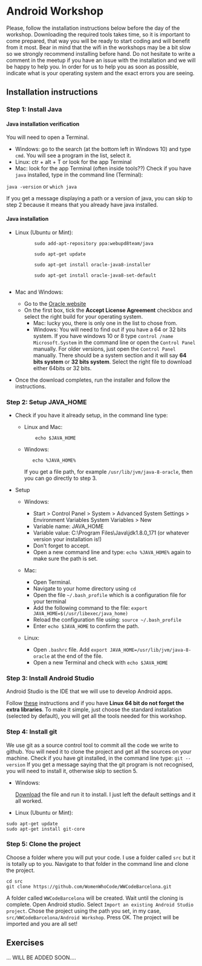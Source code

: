 # Android Workshop

Please, follow the installation instructions below before the day of the workshop. Downloading the required tools takes time, 
so it is important to come prepared, that way you will be ready to start coding and will benefit from it most.
Bear in mind that the wifi in the workshops may be a bit slow so we strongly recommend installing before hand.
Do not hesitate to write a comment in the meetup if you have an issue with the installation and we will be happy to help you. 
In order for us to help you as soon as possible, indicate what is your operating system and the exact errors you are seeing.

## Installation instructions
 
### Step 1: Install Java
     
#### Java installation verification
You will need to open a Terminal.
  - Windows: go to the search (at the bottom left in Windows 10) and type `cmd`. 
You will see a program in the list, select it.
  - Linux: ctr + alt + T or look for the app Terminal
  - Mac: look for the app Terminal (often inside tools??) 
Check if you have `java` installed, type in the command line (Terminal):
 
 `java -version` or `which java`
      
If you get a message displaying a path or a version of java, you can skip to step 2 because it means that you already have java installed.
   
#### Java installation 
* Linux (Ubuntu or Mint):
        
     ```        
            sudo add-apt-repository ppa:webupd8team/java
         
            sudo apt-get update
         
            sudo apt-get install oracle-java8-installer
         
            sudo apt-get install oracle-java8-set-default       
         
    ```
* Mac and Windows:     
  * Go to the [Oracle website](http://www.oracle.com/technetwork/java/javase/downloads/jdk8-downloads-2133151.html) 
  * On the first box, tick the __Accept License Agreement__ checkbox and select the right build for your operating system. 
    * Mac: lucky you, there is only one in the list to chose from.
    * Windows: 
                    You will need to find out if you have a 64 or 32 bits system. If you have windows 10 or 8 type 
                    ```
                    control /name Microsoft.System
                    ``` 
                    in the command line or open the `Control Panel` manually. 
                    For older versions, just open the `Control Panel` manually.
                    There should be a system section and it will say __64 bits system__ or __32 bits system__. 
                    Select the right file to download either 64bits or 32 bits.
 * Once the download completes, run the installer and follow the instructions.
      
      
### Step 2: Setup JAVA_HOME
    
* Check if you have it already setup, in the command line type:
 
  * Linux and Mac:
    ```
        echo $JAVA_HOME
    ```
  * Windows:
    ```
       echo %JAVA_HOME%
     ```    
    If you get a file path, for example `/usr/lib/jvm/java-8-oracle`, then you can go directly to step 3.
 
* Setup
   - Windows:
   
        - Start > Control Panel > System > Advanced System Settings > Environment Variables System Variables > New
        - Variable name: JAVA_HOME
        - Variable value: C:\Program Files\Java\jdk1.8.0_171 (or whatever version your installation is!)
        - Don't forget to accept.
        - Open a new command line and type: `echo %JAVA_HOME%` again to make sure the path is set.
      
   - Mac:
   
        - Open Terminal.
        - Navigate to your home directory using `cd`
        - Open the file `~/.bash_profile` which is a configuration file for your terminal
        - Add the following command to the file: 
        `export JAVA_HOME=$(/usr/libexec/java_home)`
        - Reload the configuration file using:
        `source ~/.bash_profile`
        - Enter `echo $JAVA_HOME` to confirm the path.
   - Linux:
        - Open `.bashrc` file. Add `export JAVA_HOME=/usr/lib/jvm/java-8-oracle` at the end of the file.
        - Open a new Terminal and check with `echo $JAVA_HOME`
   
        
### Step 3: Install Android Studio
    
   Android Studio is the IDE that we will use to develop Android apps. 
    
   Follow [these](https://developer.android.com/studio/install) instructions and if you have __Linux 64 bit do not forget the extra libraries__.
   To make it simple, just choose the standard installation (selected by default), you will get all the tools needed for this workshop.
   
### Step 4: Install git
    
   We use git as a source control tool to commit all the code we write to github. You will need it to clone the project and get all the sources on your machine.
   Check if you have git installed, in the command line type:
   `git --version`
   If you get a message saying that the git program is not recognised, you will need to install it, otherwise skip to section 5.
   * Windows:
   
     [Download](https://git-scm.com/download/win) the file and run it to install. I just left the default settings and it all worked.
     
   * Linux (Ubuntu or Mint):
   ```
   sudo apt-get update
   sudo apt-get install git-core
   ```
   
### Step 5: Clone the project
    
  Choose a folder where you will put your code. I use a folder called `src` but it is totally up to you.
  Navigate to that folder in the command line and clone the project.
  ```
  cd src
  git clone https://github.com/WomenWhoCode/WWCodeBarcelona.git
  ```
  A folder called `WWCodeBarcelona` will be created.
  Wait until the cloning is complete.
  Open Android studio.
  Select `Import an existing Android Studio project`.
  Chose the project using the path you set, in my case, `src/WWCodeBarcelona/Android Workshop`.
  Press OK.
  The project will be imported and you are all set!
   
## Exercises
... WILL BE ADDED SOON....
